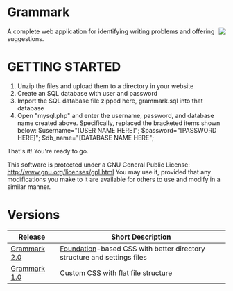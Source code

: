 Grammark
========
<img src="https://github.com/markfullmer/grammark/blob/master/img/screenshot1.png" align="right" />
A complete web application for identifying writing problems and offering suggestions. 

GETTING STARTED
===============
1. Unzip the files and upload them to a directory in your website
2. Create an SQL database with user and password
3. Import the SQL database file zipped here, grammark.sql into that database
3. Open "mysql.php" and enter the username, password, and database name created above. Specifically, replaced the bracketed items shown below:
 $username="[USER NAME HERE]";
 $password="[PASSWORD HERE]";
 $db_name="[DATABASE NAME HERE"; 
 
That's it! You're ready to go.

This software is protected under a GNU General Public License: http://www.gnu.org/licenses/gpl.html
You may use it, provided that any modifications you make to it are available for others to use and modify in a similar manner. 

Versions
========

Release       | Short Description
------------- | -------------
[Grammark 2.0](https://github.com/markfullmer/grammark)  | [Foundation](http://foundation.zurb.com/)-based CSS with better directory structure and settings files
[Grammark 1.0](https://github.com/markfullmer/grammark/tree/Version-1)  | Custom CSS with flat file structure

